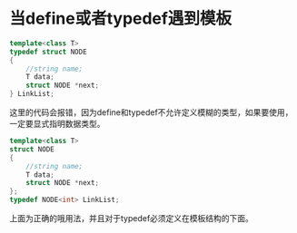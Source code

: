 # 当define或者typedef遇到模板

```cpp
template<class T>
typedef struct NODE
{
	//string name;
	T data;
	struct NODE *next;
} LinkList;
```

这里的代码会报错，因为define和typedef不允许定义模糊的类型，如果要使用，一定要显式指明数据类型。

```cpp
template<class T>
struct NODE
{
	//string name;
	T data;
	struct NODE *next;
};
typedef NODE<int> LinkList;
```

上面为正确的哦用法，并且对于typedef必须定义在模板结构的下面。